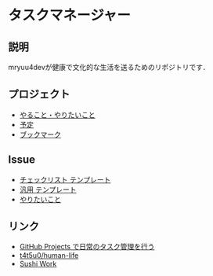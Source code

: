 # タスクマネージャー

## 説明
mryuu4devが健康で文化的な生活を送るためのリポジトリです．

## プロジェクト
- <a href="https://github.com/mryuu4dev/task-manager/projects/1" target="_blank" rel="noopener noreferrer">やること・やりたいこと</a>
- <a href="https://github.com/mryuu4dev/task-manager/projects/5" target="_blank" rel="noopener noreferrer">予定</a>
- <a href="https://github.com/mryuu4dev/task-manager/projects/2" target="_blank" rel="noopener noreferrer">ブックマーク</a>

## Issue 
- <a href="https://github.com/mryuu4dev/task-manager/issues/new?assignees=&labels=&template=%E3%83%81%E3%82%A7%E3%83%83%E3%82%AF%E3%83%AA%E3%82%B9%E3%83%88_%E3%83%86%E3%83%B3%E3%83%97%E3%83%AC%E3%83%BC%E3%83%88.md&title=" target="_blank" rel="noopener noreferrer">チェックリスト テンプレート</a>
- <a href="https://github.com/mryuu4dev/task-manager/issues/new?assignees=&labels=&template=%E6%B1%8E%E7%94%A8%E3%83%86%E3%83%B3%E3%83%97%E3%83%AC%E3%83%BC%E3%83%88.md&title=2021%2F02%2FDD+%E3%82%84%E3%82%8A%E3%81%9F%E3%81%84%E3%81%93%E3%81%A8" target="_blank" rel="noopener noreferrer">汎用 テンプレート</a>
- <a href="https://github.com/mryuu4dev/task-manager/issues/new?assignees=mryuu4dev&labels=%E5%8B%95%E7%94%BB%E5%88%B6%E4%BD%9C&template=%E8%AA%B2%E9%A1%8C%E3%83%86%E3%83%B3%E3%83%97%E3%83%AC%E3%83%BC%E3%83%88.md&title=2021%2FMM%2FDD+%E3%82%84%E3%82%8A%E3%81%9F%E3%81%93%E3%81%A8" target="_blank" rel="noopener noreferrer">やりたいこと</a>

## リンク
- <a href="https://zenn.dev/t4t5u0/articles/f3aeb3895fd1fb" target="_blank" rel="noopener noreferrer">GitHub Projects で日常のタスク管理を行う</a>
- <a href="https://github.com/t4t5u0/human-life" target="_blank" rel="noopener noreferrer">t4t5u0/human-life</a>
- <a href="https://sushiwork.com/" target="_blank" rel="noopener noreferrer">Sushi Work</a>
